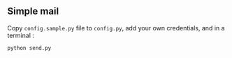 ## Simple mail

Copy `config.sample.py` file to `config.py`, add your own credentials, and in a terminal :

```
python send.py
```
